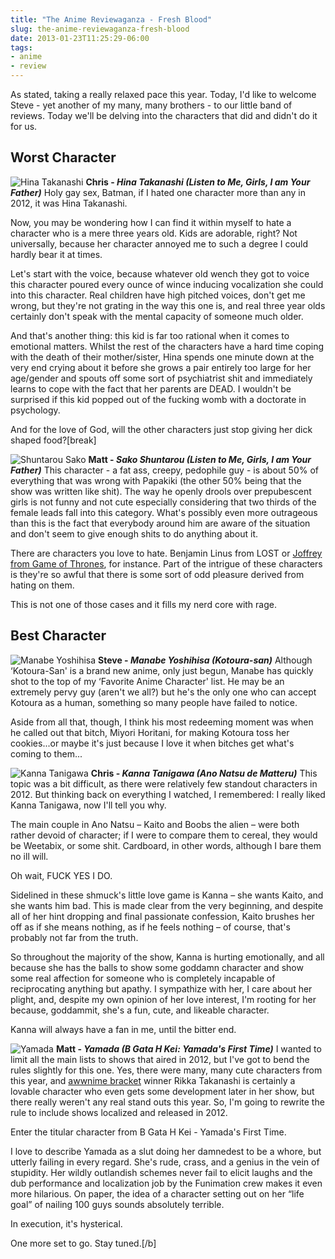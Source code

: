 ```yaml
---
title: "The Anime Reviewaganza - Fresh Blood"
slug: the-anime-reviewaganza-fresh-blood
date: 2013-01-23T11:25:29-06:00
tags:
- anime
- review
---
```

As stated, taking a really relaxed pace this year. Today, I'd like to welcome Steve - yet another of my many, many brothers - to our little band of reviews. Today we'll be delving into the characters that did and didn't do it for us.

## Worst Character
![](http://images.dxprog.com/blog/reviews12_hina.jpg "Hina Takanashi")
**Chris - _Hina Takanashi (Listen to Me, Girls, I am Your Father)_**
Holy gay sex, Batman, if I hated one character more than any in 2012, it was Hina Takanashi.

Now, you may be wondering how I can find it within myself to hate a character who is a mere three years old. Kids are adorable, right? Not universally, because her character annoyed me to such a degree I could hardly bear it at times.

Let's start with the voice, because whatever old wench they got to voice this character poured every ounce of wince inducing vocalization she could into this character. Real children have high pitched voices, don't get me wrong, but they're not grating in the way this one is, and real three year olds certainly don't speak with the mental capacity of someone much older.

And that's another thing: this kid is far too rational when it comes to emotional matters. Whilst the rest of the characters have a hard time coping with the death of their mother/sister, Hina spends one minute down at the very end crying about it before she grows a pair entirely too large for her age/gender and spouts off some sort of psychiatrist shit and immediately learns to cope with the fact that her parents are DEAD. I wouldn't be surprised if this kid popped out of the fucking womb with a doctorate in psychology.

And for the love of God, will the other characters just stop giving her dick shaped food?[break]

![](http://images.dxprog.com/blog/reviews12_sako.jpg "Shuntarou Sako")
**Matt - _Sako Shuntarou (Listen to Me, Girls, I am Your Father)_**
This character - a fat ass, creepy, pedophile guy - is about 50% of everything that was wrong with Papakiki (the other 50% being that the show was written like shit). The way he openly drools over prepubescent girls is not funny and not cute especially considering that two thirds of the female leads fall into this category. What's possibly even more outrageous than this is the fact that everybody around him are aware of the situation and don't seem to give enough shits to do anything about it.

There are characters you love to hate. Benjamin Linus from LOST or [Joffrey from Game of Thrones](http://www.youtube.com/watch?v=qYNeT2nzEgA), for instance. Part of the intrigue of these characters is they're so awful that there is some sort of odd pleasure derived from hating on them.

This is not one of those cases and it fills my nerd core with rage.

## Best Character
![](http://images.dxprog.com/blog/reviews12_manabe.jpg "Manabe Yoshihisa")
**Steve - _Manabe Yoshihisa (Kotoura-san)_**
Although ‘Kotoura-San' is a brand new anime, only just begun, Manabe has quickly shot to the top of my ‘Favorite Anime Character' list. He may be an extremely pervy guy (aren't we all?) but he's the only one who can accept Kotoura as a human, something so many people have failed to notice.

Aside from all that, though, I think his most redeeming moment was when he called out that bitch, Miyori Horitani, for making Kotoura toss her cookies...or maybe it's just because I love it when bitches get what's coming to them...

![](http://images.dxprog.com/blog/reviews12_kanna.jpg "Kanna Tanigawa")
**Chris - _Kanna Tanigawa (Ano Natsu de Matteru)_**
This topic was a bit difficult, as there were relatively few standout characters in 2012. But thinking back on everything I watched, I remembered: I really liked Kanna Tanigawa, now I'll tell you why.

The main couple in Ano Natsu – Kaito and Boobs the alien – were both rather devoid of character; if I were to compare them to cereal, they would be Weetabix, or some shit. Cardboard, in other words, although I bare them no ill will.

Oh wait, FUCK YES I DO.

Sidelined in these shmuck's little love game is Kanna – she wants Kaito, and she wants him bad. This is made clear from the very beginning, and despite all of her hint dropping and final passionate confession, Kaito brushes her off as if she means nothing, as if he feels nothing – of course, that's probably not far from the truth.

So throughout the majority of the show, Kanna is hurting emotionally, and all because she has the balls to show some goddamn character and show some real affection for someone who is completely incapable of reciprocating anything but apathy. I sympathize with her, I care about her plight, and, despite my own opinion of her love interest, I'm rooting for her because, goddammit, she's a fun, cute, and likeable character.

Kanna will always have a fan in me, until the bitter end.

![](http://images.dxprog.com/blog/reviews12_yamada.jpg "Yamada")
**Matt - _Yamada (B Gata H Kei: Yamada's First Time)_**
I wanted to limit all the main lists to shows that aired in 2012, but I've got to bend the rules slightly for this one. Yes, there were many, many cute characters from this year, and [awwnime bracket](http://cdn.awwni.me/bracket/bracket_round8.jpg?v6) winner Rikka Takanashi is certainly a lovable character who even gets some development later in her show, but there really weren't any real stand outs this year. So, I'm going to rewrite the rule to include shows localized and released in 2012.

Enter the titular character from B Gata H Kei - Yamada's First Time.

I love to describe Yamada as a slut doing her damnedest to be a whore, but utterly failing in every regard. She's rude, crass, and a genius in the vein of stupidity. Her wildly outlandish schemes never fail to elicit laughs and the dub performance and localization job by the Funimation crew makes it even more hilarious. On paper, the idea of a character setting out on her “life goal” of nailing 100 guys sounds absolutely terrible.

In execution, it's hysterical.

One more set to go. Stay tuned.[/b]
